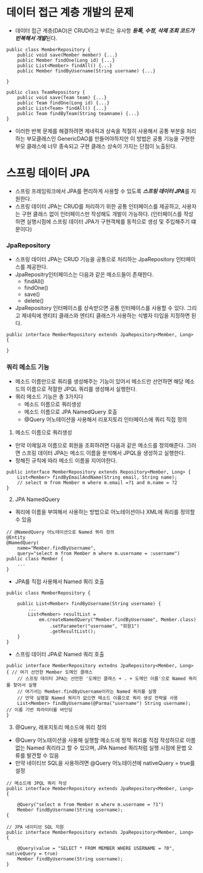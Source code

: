 # 데이터 접근 계층 개발의 문제
- 데이터 접근 계층(DAO)은 CRUD라고 부르는 유사항 ***등록, 수정, 삭제 조회 코드가 반복해서 개발***된다.

```
public class MemberRepository {
    public void save(Member member) {...}
    public Member findOne(Long id) {...}
    public List<Member> findAll() {...}
    public Member findByUsername(String username) {...}

}

public class TeamRepository {
    public void save(Team team) {...}
    public Team findOne(Long id) {...}
    public List<Team> findAll() {...}
    public Team findByTeam(String teamname) {...}
}
```

- 이러한 반복 문제를 해결하려면 제네릭과 상속을 적절히 사용해서 공통 부분을 처리하는 부모클래스인 GenericDAO를 만들어야하지만 이 방법은 공통 기능을 구현한 부모 클래스에 너무 종속되고 구현 클래스 상속이 가지는 단점이 노출된다.

# 스프링 데이터 JPA
- 스프링 프레임워크에서 JPA를 편리하게 사용할 수 있도록 ***스프링 데이터 JPA***를 지원한다.
- 스프링 데이터 JPA는 CRUD를 처리하기 위한 공통 인터페이스를 제공하고, 사용자는 구현 클래스 없이 인터페이스만 작성해도 개발이 가능하다.
(인터페이스를 작성하면 실행시점에 스프링 데이터 JPA가 구현객체를 동적으로 생성 및 주입해주기 떄문이다)

### JpaRepository
- 스프링 데이터 JPA는 CRUD 기능을 공통으로 처리하는 JpaRepository 인터페이스를 제공한다.
- JpaRepositry인터페이스는 다음과 같은 메소드들이 존재한다.
  - findAll()
  - findOne()
  - save()
  - delete()
- JpaRepository 인터페이스를 상속받으면 공통 인터페이스를 사용할 수 있다. 그리고 제네릭에 엔티티 클래스와 엔티티 클래스가 사용하는 식별자 타입을 지정하면 된다.
```
public interface MemberRepository extends JpaRepository<Member, Long> {

}
```

### 쿼리 메소드 기능
- 메소드 이름만으로 쿼리를 생성해주는 기능이 있어서 메소드만 선언하면 해당 메소드의 이름으로 적절한 JPQL 쿼리를 생성해서 실행한다.
- 쿼리 메소드 기능은 총 3가지다
  - 메소드 이름으로 쿼리생성
  - 메소드 이름으로 JPA NamedQuery 호출
  - @Query 어노테이션을 사용해서 리포지토리 인터페이스에 쿼리 직접 정의

1. 메소드 이름으로 쿼리생성
  - 만약 이메일과 이름으로 회원을 조회하려면 다음과 같은 메소드를 정의해준다. 그러면 스프링 데이터 JPA는 메소드 이름을 분석해서 JPQL을 생성하고 실행한다.
  - 정해진 규칙에 따라 메소드 이름을 지어야한다. 
```
public interface MemberRepository extends Repository<Member, Long> {
    List<Member> findByEmailAndName(String email, String name);
    // select m from Member m where m.email =?1 and m.name = ?2
}
```

2. JPA NamedQuery
- 쿼리에 이름을 부여해서 사용하는 방법으로 어노테이션이나 XML에 쿼리를 정의할 수 있음
```
// @NamedQuery 어노테이션으로 Named 쿼리 정의
@Entity
@NamedQuery(
    name="Member.findByUsername",
    query="select m from Member m where m.username = :username")
public class Member {
    ...
}
```

- JPA를 직접 사용해서 Named 쿼리 호출
```
public class MemberRepository {
    
    public List<Member> findByUsername(String username) {
        ...
        List<Member> resultList = 
            em.createNamedQuery("Member.findByUsername", Member.class)
                .setParameter("username", "회원1")
                .getResultList();
    }
}
```

- 스프링 데이터 JPA로 Named 쿼리 호출
```
public interface MemberRepository extedns JpaRepository<Member, Long> { // 여기 선언한 Member 도메인 클래스
    // 스프링 데이터 JPA는 선언한 '도메인 클래스 + . + 도메인 이름'으로 Named 쿼리를 찾아서 실행
    // 여기서는 Member.findByUsername이라는 Named 쿼리를 실행
    // 만약 실행할 Named 쿼리가 없으면 메소드 이름으로 쿼리 생성 전략을 사용
    List<Member> findByUsername(@Parma("username") String username); // 이름 기반 파라미터를 바인딩
}
```

3. @Query, 레포지토리 메소드에 쿼리 정의
- @Query 어노테이션을 사용해 실행할 메소드에 정적 쿼리를 직접 작성하므로 이름없는 Named 쿼리라고 할 수 있으며, JPA Named 쿼리처럼 실행 시점에 문법 오류를 발견할 수 있음
- 만약 네이티브 SQL을 사용하려면 @Query 어노테이션에 nativeQuery = true를 설정
```
// 메소드에 JPQL 쿼리 작성
public interface MemberRepository extends JpaRepository<Member, Long> {

    @Query("select m from Member m where m.username = ?1")
    Member findByUsername(String username);
{
```

```
// JPA 네이티브 SQL 지원
public interface MemberRepository extends JpaRepository<Member, Long> {

    @Query(value = "SELECT * FROM MEMBER WHERE USERNAME = ?0", nativeQuery = true)
    Member findByUsername(String username);
}
```

